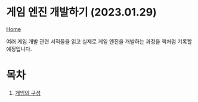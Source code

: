 # 게임 엔진 개발하기 (2023.01.29)
[Home](/README.md)

여러 게임 개발 관련 서적들을 읽고 실제로 게임 엔진을 개발하는 과정을 책처럼 기록할 예정입니다.

# 목차

1. [게임의 구성](/Notes/Prometheus/01WhatIsInAGame.md)